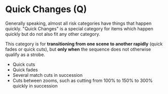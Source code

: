 
# Quick Changes (Q)
Generally speaking, almost all risk categories have things that happen quickly. "Quick Changes" is a special category for items which happen quickly but do not also fit any other category.

This category is for **transitioning from one scene to another rapidly** (quick fades or quick cuts), but **only when** the sequence does not otherwise qualify as a strobe.

- Quick cuts
- Quick fades
- Several match cuts in succession
- Cuts between zooms, such as cutting from 100% to 150% to 300% quickly in succession


